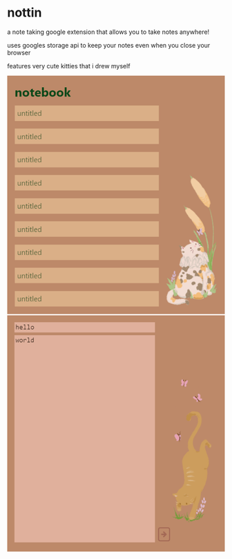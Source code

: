 # nottin
a note taking google extension that allows you to take notes anywhere! 

uses googles storage api to keep your notes even when you close your browser

features very cute kitties that i drew myself 

![display1](/display1.png "screenshot1")
![display2](/display2.png "screenshot2")